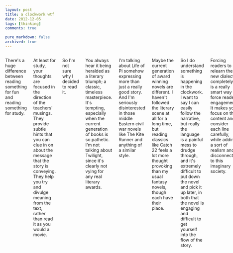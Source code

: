 ```yaml
---
layout: post
title: a clockwork wtf
date: 2012-12-05
tags: [thinking]
comments: true

pure_markdown: false
archived: true
---
```



<div class="container">
  <div class="sixteen columns">
    <p>
      There's a huge difference between reading something for fun and reading something for study.
    </p>
    <p>
      At least for study, your thoughts are focused in the direction of the teachers' musings. They provide subtle hints that you can clue in on about the message that the story is conveying. They help you try and divulge meaning from the text, rather than read it as you would a movie.
    </p>
    <p>
      So I'm not sure why I decided to read it.
    </p>
    <p>
      You always hear it being heralded as a literary triumph; a classic, timeless masterpiece. It's tempting, especially when the current generation of books is so pathetic. I'm not talking about Twilight, since it's clearly not vying for any real literary awards.
    </p>
    <p>
      I'm talking about Life of Pi somehow expressing more than just a really good story. And I'm seriously disinterested in those middle Eastern civil war novels like The Kite Runner and anything of a similar style.
    </p>
    <p>
      Maybe the current generation of award winning novels are different. I haven't followed the literary scene at all for a long time, but reading classics like Catch 22 feels a lot more thought provoking than my usual fantasy novels, though each have their place.
    </p>
    <p>
      So I do understand something is happening in the clockwork. I want to say I can easily follow the narrative, but really the language is a painful mess to drudge through, and it's extremely difficult to put down the novel and pick it up later, in both that the novel is engaging and difficult to get yourself into the flow of the story.
    </p>
    <p>
      Forcing readers to relearn the new dialect completely is a really smart way to force reader engagement. It makes you focus on the content and consider each line carefully, while adding a sort of realism and disconnect to this imaginary society.
    </p>
    <p>
      I don't want to comment on the actual story because it's something that should really be experienced individually, and my interpretations may be a bit off. However, the kind of mental-fucked-up-ness that it shows is slightly cool in its own sense.
    </p>
    <p>
      I mean, you can sort of see how the world could turn to shit like that, mainly because the entire lens that the reader experiences is so twisted; the protagonist's actions, the writing style, all contribute to this sort of distorted atmosphere that makes the entire story feel so realistic, but so disconnected at the same time.
    </p>
    <p>
      And the end of the novel, because I'm not constantly reflecting and writing paragraphs about what I thought about each section, I'm kind of in shock about what I've just read. It's also slightly hard to process each event without the weird writing style bleeding through my thoughts. It's a literal literary mindfuck, though it stands out so strongly in its own distinct mindfucked way that I'm not sure if it was really saying what I thought it was saying.
    </p>
    <p>
      The book definitely feels like a real story. Everything in the novel achieves a strong sense of circular conclusiveness like you would want in a good story. While not to say loose ends are all closed, the style and narrative really complements each other well in a way I haven't experienced or felt before.
    </p>
    <p>
      It's a great read if anything.
    </p>
  </div>
</div>
